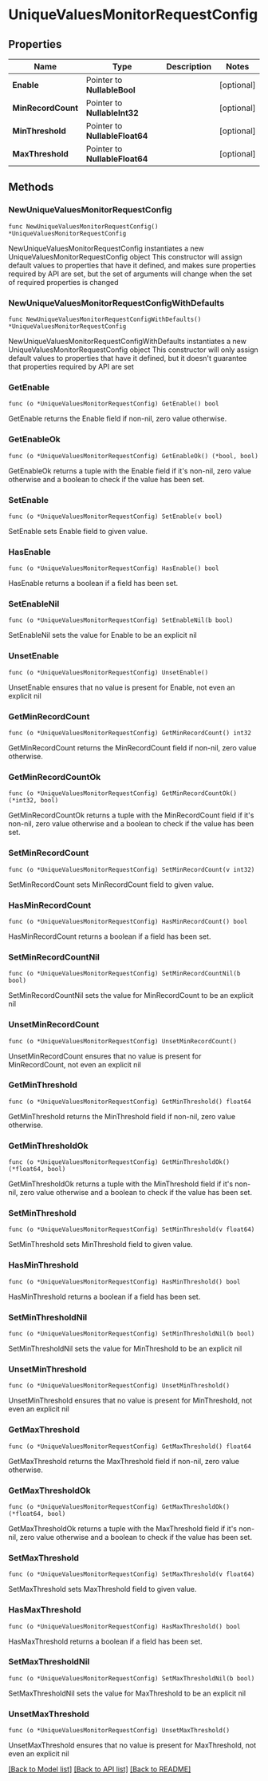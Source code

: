 # UniqueValuesMonitorRequestConfig

## Properties

Name | Type | Description | Notes
------------ | ------------- | ------------- | -------------
**Enable** | Pointer to **NullableBool** |  | [optional] 
**MinRecordCount** | Pointer to **NullableInt32** |  | [optional] 
**MinThreshold** | Pointer to **NullableFloat64** |  | [optional] 
**MaxThreshold** | Pointer to **NullableFloat64** |  | [optional] 

## Methods

### NewUniqueValuesMonitorRequestConfig

`func NewUniqueValuesMonitorRequestConfig() *UniqueValuesMonitorRequestConfig`

NewUniqueValuesMonitorRequestConfig instantiates a new UniqueValuesMonitorRequestConfig object
This constructor will assign default values to properties that have it defined,
and makes sure properties required by API are set, but the set of arguments
will change when the set of required properties is changed

### NewUniqueValuesMonitorRequestConfigWithDefaults

`func NewUniqueValuesMonitorRequestConfigWithDefaults() *UniqueValuesMonitorRequestConfig`

NewUniqueValuesMonitorRequestConfigWithDefaults instantiates a new UniqueValuesMonitorRequestConfig object
This constructor will only assign default values to properties that have it defined,
but it doesn't guarantee that properties required by API are set

### GetEnable

`func (o *UniqueValuesMonitorRequestConfig) GetEnable() bool`

GetEnable returns the Enable field if non-nil, zero value otherwise.

### GetEnableOk

`func (o *UniqueValuesMonitorRequestConfig) GetEnableOk() (*bool, bool)`

GetEnableOk returns a tuple with the Enable field if it's non-nil, zero value otherwise
and a boolean to check if the value has been set.

### SetEnable

`func (o *UniqueValuesMonitorRequestConfig) SetEnable(v bool)`

SetEnable sets Enable field to given value.

### HasEnable

`func (o *UniqueValuesMonitorRequestConfig) HasEnable() bool`

HasEnable returns a boolean if a field has been set.

### SetEnableNil

`func (o *UniqueValuesMonitorRequestConfig) SetEnableNil(b bool)`

 SetEnableNil sets the value for Enable to be an explicit nil

### UnsetEnable
`func (o *UniqueValuesMonitorRequestConfig) UnsetEnable()`

UnsetEnable ensures that no value is present for Enable, not even an explicit nil
### GetMinRecordCount

`func (o *UniqueValuesMonitorRequestConfig) GetMinRecordCount() int32`

GetMinRecordCount returns the MinRecordCount field if non-nil, zero value otherwise.

### GetMinRecordCountOk

`func (o *UniqueValuesMonitorRequestConfig) GetMinRecordCountOk() (*int32, bool)`

GetMinRecordCountOk returns a tuple with the MinRecordCount field if it's non-nil, zero value otherwise
and a boolean to check if the value has been set.

### SetMinRecordCount

`func (o *UniqueValuesMonitorRequestConfig) SetMinRecordCount(v int32)`

SetMinRecordCount sets MinRecordCount field to given value.

### HasMinRecordCount

`func (o *UniqueValuesMonitorRequestConfig) HasMinRecordCount() bool`

HasMinRecordCount returns a boolean if a field has been set.

### SetMinRecordCountNil

`func (o *UniqueValuesMonitorRequestConfig) SetMinRecordCountNil(b bool)`

 SetMinRecordCountNil sets the value for MinRecordCount to be an explicit nil

### UnsetMinRecordCount
`func (o *UniqueValuesMonitorRequestConfig) UnsetMinRecordCount()`

UnsetMinRecordCount ensures that no value is present for MinRecordCount, not even an explicit nil
### GetMinThreshold

`func (o *UniqueValuesMonitorRequestConfig) GetMinThreshold() float64`

GetMinThreshold returns the MinThreshold field if non-nil, zero value otherwise.

### GetMinThresholdOk

`func (o *UniqueValuesMonitorRequestConfig) GetMinThresholdOk() (*float64, bool)`

GetMinThresholdOk returns a tuple with the MinThreshold field if it's non-nil, zero value otherwise
and a boolean to check if the value has been set.

### SetMinThreshold

`func (o *UniqueValuesMonitorRequestConfig) SetMinThreshold(v float64)`

SetMinThreshold sets MinThreshold field to given value.

### HasMinThreshold

`func (o *UniqueValuesMonitorRequestConfig) HasMinThreshold() bool`

HasMinThreshold returns a boolean if a field has been set.

### SetMinThresholdNil

`func (o *UniqueValuesMonitorRequestConfig) SetMinThresholdNil(b bool)`

 SetMinThresholdNil sets the value for MinThreshold to be an explicit nil

### UnsetMinThreshold
`func (o *UniqueValuesMonitorRequestConfig) UnsetMinThreshold()`

UnsetMinThreshold ensures that no value is present for MinThreshold, not even an explicit nil
### GetMaxThreshold

`func (o *UniqueValuesMonitorRequestConfig) GetMaxThreshold() float64`

GetMaxThreshold returns the MaxThreshold field if non-nil, zero value otherwise.

### GetMaxThresholdOk

`func (o *UniqueValuesMonitorRequestConfig) GetMaxThresholdOk() (*float64, bool)`

GetMaxThresholdOk returns a tuple with the MaxThreshold field if it's non-nil, zero value otherwise
and a boolean to check if the value has been set.

### SetMaxThreshold

`func (o *UniqueValuesMonitorRequestConfig) SetMaxThreshold(v float64)`

SetMaxThreshold sets MaxThreshold field to given value.

### HasMaxThreshold

`func (o *UniqueValuesMonitorRequestConfig) HasMaxThreshold() bool`

HasMaxThreshold returns a boolean if a field has been set.

### SetMaxThresholdNil

`func (o *UniqueValuesMonitorRequestConfig) SetMaxThresholdNil(b bool)`

 SetMaxThresholdNil sets the value for MaxThreshold to be an explicit nil

### UnsetMaxThreshold
`func (o *UniqueValuesMonitorRequestConfig) UnsetMaxThreshold()`

UnsetMaxThreshold ensures that no value is present for MaxThreshold, not even an explicit nil

[[Back to Model list]](../README.md#documentation-for-models) [[Back to API list]](../README.md#documentation-for-api-endpoints) [[Back to README]](../README.md)


